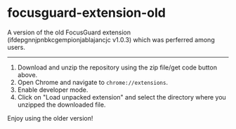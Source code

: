 # focusguard-extension-old
A version of the old FocusGuard extension (ifdepgnnjpnbkcgempionjablajancjc v1.0.3) which was perferred among users. 

---

1. Download and unzip the repository using the zip file/get code button above.
2. Open Chrome and navigate to `chrome://extensions`.
3. Enable developer mode.
4. Click on "Load unpacked extension" and select the directory where you unzipped the downloaded file.

Enjoy using the older version!
